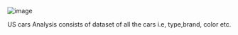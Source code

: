  ![image](https://user-images.githubusercontent.com/66747098/133317219-646f7f5d-594f-438f-a5a9-6e90aeda26f9.png)

US cars Analysis consists of dataset of all the cars i.e, type,brand, color etc. 
